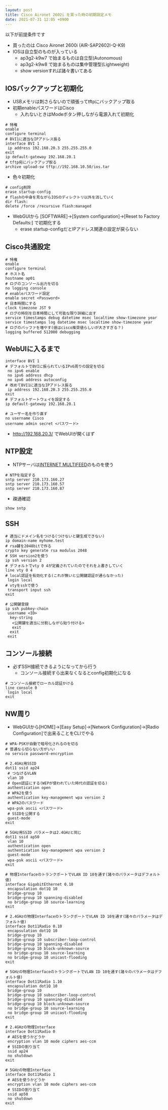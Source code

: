 ```yaml
---
layout: post
title: Cisco Aironet 2602i を買った時の初期設定メモ
date: 2021-07-31 12:05 +0900
---
```

以下が前提条件です
* 買ったのは Cisco Aironet 2600i (AIR-SAP2602I-Q-K9)
* IOSは自立型のものが入っている
    * ap3g2-k9w7 で始まるものは自立型(Autonomous)
    * ap3g2-k9w8 で始まるものは集中管理型(Lightweight)
    * show versionすれば諸々書いてある

IOSバックアップと初期化
------------------------
* USBメモリは刺さらないので頑張ってtftpにバックアップ取る
* 初期enableパスワードはCisco
    * 入れないときはModeボタン押しながら電源入れて初期化

``` shell
# 特権
enable
configure terminal
# BVI1に適当なIPアドレス振る
interface BVI 1
 ip address 192.168.20.3 255.255.255.0
exit
ip default-gateway 192.168.20.1
# tftp宛にバックアップ取る
archive upload-sw tftp://192.168.10.50/ios.tar
```

* 色々初期化

``` shell
# config削除
erase startup-config
# flashの中身を見ながらIOSのディレクトリ以外を消していく
dir flash:
delete /force /recursive flash:managed
```

* WebGUIから [SOFTWARE]->[System configuration]->[Reset to Factory Defaults:] で初期化する
    * erase startup-configだとIPアドレス関連の設定が戻らない

Cisco共通設定
------------------------

``` shell
# 特権
enable
configure terminal
# ホスト名
hostname ap01
# ログのコンソール出力を切る
no logging console
# enableパスワード設定
enable secret <Password>
# 日本時間にする
clock timezone JST 9
# ログの時刻を日本時間にして可能な限り詳細に出す
service timestamps debug datetime msec localtime show-timezone year
service timestamps log datetime msec localtime show-timezone year
# ログのバッファを増やす(値はcisco推奨値らしいが大きすぎる？)
logging buffered 512000 debugging
```

WebUIに入るまで
------------------------

``` shell
interface BVI 1
# デフォルトでBVIに振られているIPv6周りの設定を切る
 no ipv6 enable
 no ipv6 address dhcp
 no ipv6 address autoconfig
# 改めてBVI1に適当なIPアドレス振る
 ip address 192.168.20.3 255.255.255.0
exit
# デフォルトゲートウェイを設定する
ip default-gateway 192.168.20.1

# ユーザー名を作り直す
no username Cisco
username admin secret <パスワード>
```

* http://192.168.20.3/ でWebUIが開くはず

NTP設定
------------------------
* NTPサーバは[INTERNET MULTIFEED](https://www.mfeed.ad.jp/ntp/detail.html)のものを使う

``` shell
# NTPを指定する
sntp server 210.173.160.27
sntp server 210.173.160.57
sntp server 210.173.160.87
```

* 疎通確認

```
show sntp
```

SSH
------------------------
``` shell
# 適当にドメイン名をつける(つけないと鍵生成できない)
ip domain-name myhome.test
# rsa鍵を2048bitで作る
crypto key generate rsa modulus 2048
# SSH version2を使う
ip ssh version 2
# デフォルトでvty 0 4が定義されていたのでそれを上書きしていく
line vty 0 4
# local認証を有効化する(これが無いと公開鍵認証が通らなかった)
 login local
# vtyをsshで使う
 transport input ssh
exit

# 公開鍵登録
ip ssh pubkey-chain
 username <ID>
  key-string
   <公開鍵を適当に分割しながら貼り付ける>
   exit
  exit
 exit
```

コンソール接続
------------------------
* 必ずSSH接続できるようになってから行う
    * コンソール接続すら出来なくなるとconfig初期化になる

``` shell
# コンソール接続でローカル認証かける
line console 0
 login local
exit
```

NW周り
------------------------
* WebGUIから[HOME]->[Easy Setup]->[Network Configuration]->[Radio Configuration]で出来ることをCLIでやる

``` shell
# WPA-PSKが自動で暗号化されるのを切る
# 普通なら切らない方がいい
no service password-encryption

# 2.4GHz用SSID
dot11 ssid ap24
 # つなげるVLAN
 vlan 10
 # Open認証にする(WEPが使われていた時代の認証を切る)
 authentication open
 # WPA2を使う
 authentication key-management wpa version 2
 # WPA2のパスワード
 wpa-psk ascii <パスワード>
 # SSIDを公開する
 guest-mode
exit

# 5GHz用SSID パラメータは2.4GHzと同じ
dot11 ssid ap50
 vlan 10
 authentication open
 authentication key-management wpa version 2
 guest-mode
 wpa-psk ascii <パスワード>
exit

# 物理InterfaceのトランクポートでVLAN ID 10を通す(諸々のパラメータはデフォルト値)
interface GigabitEthernet 0.10
 encapsulation dot1Q 10
 bridge-group 10
 bridge-group 10 spanning-disabled
 no bridge-group 10 source-learning
exit

# 2.4GHzの物理InterfaceのトランクポートでVLAN ID 10を通す(諸々のパラメータはデフォルト値)
interface Dot11Radio 0.10
 encapsulation dot1Q 10
 bridge-group 10
 bridge-group 10 subscriber-loop-control
 bridge-group 10 spanning-disabled
 bridge-group 10 block-unknown-source
 no bridge-group 10 source-learning
 no bridge-group 10 unicast-flooding
exit

# 5GHzの物理InterfaceのトランクポートでVLAN ID 10を通す(諸々のパラメータはデフォルト値)
interface Dot11Radio 1.10
 encapsulation dot1Q 10
 bridge-group 10
 bridge-group 10 subscriber-loop-control
 bridge-group 10 spanning-disabled
 bridge-group 10 block-unknown-source
 no bridge-group 10 source-learning
 no bridge-group 10 unicast-flooding
exit

# 2.4GHzの物理Interface
interface Dot11Radio 0
 # AESを使うかどうか
 encryption vlan 10 mode ciphers aes-ccm
 # SSIDの割り当て
 ssid ap24
 no shutdown
exit

# 5GHzの物理Interface
interface Dot11Radio 1
 # AESを使うかどうか
 encryption vlan 10 mode ciphers aes-ccm
 # SSIDの割り当て
 ssid ap50
 no shutdown
exit
```
